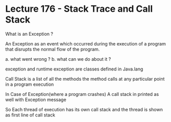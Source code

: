 # Lecture 176 - Stack Trace and Call Stack

What is an Exception ?

An Exception as an event which occurred during the execution of a program that disrupts the normal flow of the program.

a. what went wrong ?
b. what can we do about it ?

exception and runtime exception are classes defined in Java.lang

Call Stack is a list of all the methods the method calls at any particular point in a program
execution

In Case of Exception(where a program crashes) A call stack in printed as well with Exception message

So Each thread of execution has its own call stack and the thread is shown as first line of call stack 